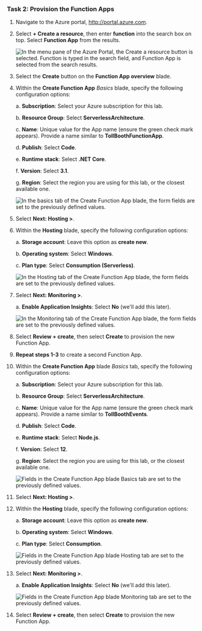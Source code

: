 ### Task 2: Provision the Function Apps

1. Navigate to the Azure portal, <http://portal.azure.com>.

2. Select **+ Create a resource**, then enter **function** into the search box on top. Select **Function App** from the results.

    ![In the menu pane of the Azure Portal, the Create a resource button is selected. Function is typed in the search field, and Function App is selected from the search results.](media/image17.png 'Azure Portal')

3. Select the **Create** button on the **Function App overview** blade.

4. Within the **Create Function App** *Basics* blade, specify the following configuration options:

    a. **Subscription**: Select your Azure subscription for this lab.

    b. **Resource Group**: Select **ServerlessArchitecture**.

    c. **Name**: Unique value for the App name (ensure the green check mark appears). Provide a name similar to **TollBoothFunctionApp**.

    d. **Publish**: Select **Code**.

    e. **Runtime stack**: Select **.NET Core**.

    f. **Version**: Select **3.1**.

    g. **Region**: Select the region you are using for this lab, or the closest available one.

    ![In the basics tab of the Create Function App blade, the form fields are set to the previously defined values.](media/new-functionapp-net-basics.png 'Function App Basics blade')

5. Select **Next: Hosting >**.

6. Within the **Hosting** blade, specify the following configuration options:

    a. **Storage account**: Leave this option as **create new**.

    b. **Operating system**: Select **Windows**.

    c. **Plan type**: Select **Consumption (Serverless)**.

    ![In the Hosting tab of the Create Function App blade, the form fields are set to the previously defined values.](media/new-functionapp-net-hosting.png "Function App Hosting blade")

7. Select **Next: Monitoring >**.

    a. **Enable Application Insights**: Select **No** (we'll add this later).

    ![In the Monitoring tab of the Create Function App blade, the form fields are set to the previously defined values.](media/new-functionapp-net-monitoring.png "Function App Monitoring blade")

8. Select **Review + create**, then select **Create** to provision the new Function App.

9. **Repeat steps 1-3** to create a second Function App.

10. Within the **Create Function App** blade *Basics* tab, specify the following configuration options:

    a. **Subscription**: Select your Azure subscription for this lab.

    b. **Resource Group**: Select **ServerlessArchitecture**.

    c. **Name**: Unique value for the App name (ensure the green check mark appears). Provide a name similar to **TollBoothEvents**.

    d. **Publish**: Select **Code**.

    e. **Runtime stack**: Select **Node.js**.

    f. **Version**: Select **12**.

    g. **Region**: Select the region you are using for this lab, or the closest available one.

    ![Fields in the Create Function App blade Basics tab are set to the previously defined values.](media/new-functionapp-nodejs-basics.png 'Function App Basics blade')

11. Select **Next: Hosting >**.

12. Within the **Hosting** blade, specify the following configuration options:

    a. **Storage account**: Leave this option as **create new**.

    b. **Operating system**: Select **Windows**.

    c. **Plan type**: Select **Consumption**.

    ![Fields in the Create Function App blade Hosting tab are set to the previously defined values.](media/new-functionapp-net-hosting.png "Function App Hosting blade")

13. Select **Next: Monitoring >**.

    a. **Enable Application Insights**: Select **No** (we'll add this later).

    ![Fields in the Create Function App blade Monitoring tab are set to the previously defined values.](media/new-functionapp-net-monitoring.png "Function App Monitoring blade")

14. Select **Review + create**, then select **Create** to provision the new Function App.

